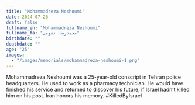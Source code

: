 ```yaml
---
title: "Mohammadreza Neshoumi"
date: 2024-07-26
draft: false
fullname_en: "Mohammadreza Neshoumi"
fullname_fa: "محمدرضا نشومی"
birthdate: ""
deathdate: ""
age: "25"
images:
  - "/images/memorials/mohammadreza-neshoumi-1.png"
---
```


Mohammadreza Neshoumi was a 25-year-old conscript in Tehran police headquarters. He used to work as a pharmacy technician. He would have finished his service and returned to discover his future, if Israel hadn’t killed him on his post. Iran honors his memory.
#KilledByIsrael